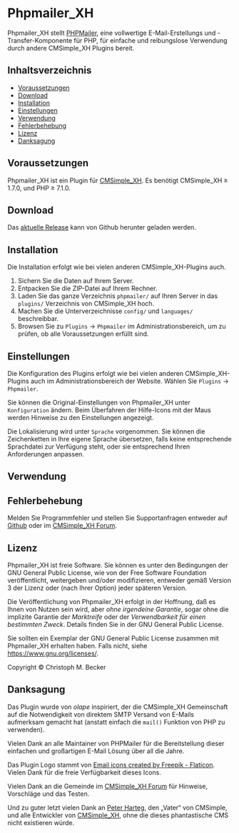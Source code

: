 # Phpmailer_XH

Phpmailer_XH stellt [PHPMailer](https://github.com/PHPMailer/PHPMailer),
eine vollwertige E-Mail-Erstellungs und -Transfer-Komponente für PHP,
für einfache und reibungslose Verwendung durch andere CMSimple_XH Plugins
bereit.

## Inhaltsverzeichnis

- [Voraussetzungen](#voraussetzungen)
- [Download](#download)
- [Installation](#installation)
- [Einstellungen](#einstellungen)
- [Verwendung](#verwendung)
- [Fehlerbehebung](#fehlerbehebung)
- [Lizenz](#lizenz)
- [Danksagung](#danksagung)

## Voraussetzungen

Phpmailer_XH ist ein Plugin für [CMSimple_XH](https://www.cmsimple-xh.org/de/).
Es benötigt CMSimple_XH ≥ 1.7.0, und PHP ≥ 7.1.0.

## Download

Das [aktuelle Release](https://github.com/cmb69/phpmailer_xh/releases/latest)
kann von Github herunter geladen werden.

## Installation

Die Installation erfolgt wie bei vielen anderen CMSimple_XH-Plugins
auch.

1. Sichern Sie die Daten auf Ihrem Server.
1. Entpacken Sie die ZIP-Datei auf Ihrem Rechner.
1. Laden Sie das ganze Verzeichnis `phpmailer/` auf Ihren Server in
   das `plugins/` Verzeichnis von CMSimple\_XH hoch.
1. Machen Sie die Unterverzeichnisse `config/` und
   `languages/` beschreibbar.
1. Browsen Sie zu `Plugins` → `Phpmailer` im Administrationsbereich,
   um zu prüfen, ob alle Voraussetzungen erfüllt sind.

## Einstellungen

Die Konfiguration des Plugins erfolgt wie bei vielen anderen
CMSimple_XH-Plugins auch im Administrationsbereich der Website.
Wählen Sie `Plugins` → `Phpmailer`.

Sie können die Original-Einstellungen von Phpmailer_XH unter `Konfiguration`
ändern. Beim Überfahren der Hilfe-Icons mit der Maus werden Hinweise zu
den Einstellungen angezeigt.

Die Lokalisierung wird unter `Sprache` vorgenommen. Sie können die
Zeichenketten in Ihre eigene Sprache übersetzen, falls keine
entsprechende Sprachdatei zur Verfügung steht, oder sie entsprechend
Ihren Anforderungen anpassen.

## Verwendung

## Fehlerbehebung

Melden Sie Programmfehler und stellen Sie Supportanfragen entweder auf
[Github](https://github.com/cmb69/phpmailer_xh/issues)
oder im [CMSimple\_XH Forum](https://cmsimpleforum.com/).

## Lizenz

Phpmailer_XH ist freie Software. Sie können es unter den Bedingungen der
GNU General Public License, wie von der Free Software Foundation
veröffentlicht, weitergeben und/oder modifizieren, entweder gemäß
Version 3 der Lizenz oder (nach Ihrer Option) jeder späteren Version.

Die Veröffentlichung von Phpmailer_XH erfolgt in der Hoffnung, daß es Ihnen
von Nutzen sein wird, aber *ohne irgendeine Garantie*, sogar ohne die
implizite Garantie der *Marktreife* oder der *Verwendbarkeit für einen
bestimmten Zweck*. Details finden Sie in der GNU General Public License.

Sie sollten ein Exemplar der GNU General Public License zusammen mit
Phpmailer_XH erhalten haben. Falls nicht, siehe <https://www.gnu.org/licenses/>.

Copyright © Christoph M. Becker

## Danksagung

Das Plugin wurde von *olape* inspiriert, der die CMSimple_XH Gemeinschaft
auf die Notwendigkeit von direktem SMTP Versand von E-Mails aufmerksam
gemacht hat (anstatt einfach die `mail()` Funktion von PHP zu verwenden).

Vielen Dank an alle Maintainer von PHPMailer für die Bereitstellung
dieser einfachen und großartigen E-Mail Lösung über all die Jahre.

Das Plugin Logo stammt von
[Email icons created by Freepik - Flaticon](https://www.flaticon.com/free-icons/email).
Vielen Dank für die freie Verfügbarkeit dieses Icons.

Vielen Dank an die Gemeinde im [CMSimple_XH Forum](https://www.cmsimpleforum.com/)
für Hinweise, Vorschläge und das Testen.

Und zu guter letzt vielen Dank an [Peter Harteg](https://www.harteg.dk/),
den „Vater“ von CMSimple, und alle Entwickler von
[CMSimple\_XH](https://www.cmsimple-xh.org/), ohne die
dieses phantastische CMS nicht existieren würde.
